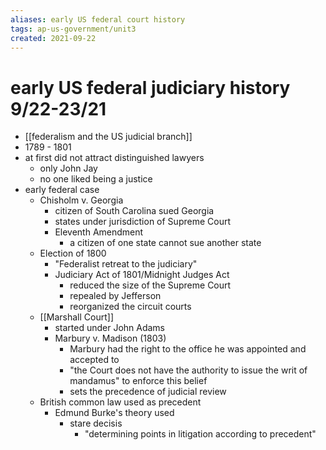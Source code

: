 ```yaml
---
aliases: early US federal court history
tags: ap-us-government/unit3 
created: 2021-09-22
---
```


# early US federal judiciary history 9/22-23/21

- [[federalism and the US judicial branch]]
- 1789 - 1801
- at first did not attract distinguished lawyers
	- only John Jay
	- no one liked being a justice
- early federal case
	- Chisholm v. Georgia
		- citizen of South Carolina sued Georgia
		- states under jurisdiction of Supreme Court
		- Eleventh Amendment
			- a citizen of one state cannot sue another state
	- Election of 1800
		- "Federalist retreat to the judiciary"
		- Judiciary Act of 1801/Midnight Judges Act
			- reduced the size of the Supreme Court
			- repealed by Jefferson
			- reorganized the circuit courts
	- [[Marshall Court]]
		- started under John Adams
		- Marbury v. Madison (1803)
			- Marbury had the right to the office he was appointed and accepted to
			- "the Court does not have the authority to issue the writ of mandamus" to enforce this belief
			- sets the precedence of judicial review
	- British common law used as precedent
		- Edmund Burke's theory used
			- stare decisis
				- "determining points in litigation according to precedent" 
